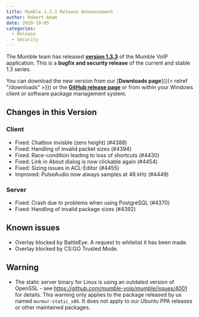 ```yaml
---
title: Mumble 1.3.3 Release Announcement
author: Robert Adam
date: 2020-10-05
categories:
  - Release
  - Security
---
```

The Mumble team has released [**version 1.3.3**](https://github.com/mumble-voip/mumble/releases/tag/1.3.3) of the Mumble VoIP application. This is a
**bugfix and security release** of the current and stable 1.3 series.

You can download the new version from our [**Downloads page**]({{< relref "/downloads" >}}) or the
[**GitHub release page**](https://github.com/mumble-voip/mumble/releases/tag/1.3.3) or from within your Windows client or software package management
system.

<!--more-->

## Changes in this Version

### Client

- Fixed: Chatbox invisble (zero height) (#4388)
- Fixed: Handling of invalid packet sizes (#4394)
- Fixed: Race-condition leading to loss of shortcuts (#4430)
- Fixed: Link in About dialog is now clickable again (#4454)
- Fixed: Sizing issues in ACL-Editor (#4455)
- Improved: PulseAudio now always samples at 48 kHz (#4449)

### Server

- Fixed: Crash due to problems when using PostgreSQL (#4370)
- Fixed: Handling of invalid package sizes (#4392) 

## Known issues

- Overlay blocked by BattleEye. A request to whitelist it has been made.
- Overlay blocked by CS:GO Trusted Mode.

## Warning

- The static server binary for Linux is using an outdated version of OpenSSL - see https://github.com/mumble-voip/mumble/issues/4001 for details. This warning only applies to the package released by us named  `murmur-static_x86`. It does not apply to our Ubuntu PPA releases or other maintained packages.

